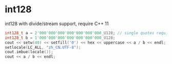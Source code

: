 # int128
int128 with divide/stream support, require C++ 11

```cpp
int128_t a = 2'000'000'000'000'000'000'000_U128; // single quotes requires C++ 14
int128_t b = 1'000'000'000'000'000'000'000_U128;
cout << setw(40) << setfill('0') << hex << uppercase << a / b << endl;
setlocale(LC_ALL, "zh_CN.UTF-8");
cout.imbue(locale());
cout << a / b << endl;
```
